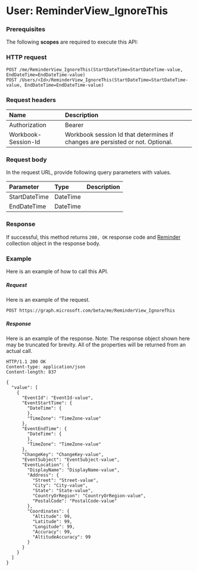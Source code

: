 # User: ReminderView_IgnoreThis


### Prerequisites
The following **scopes** are required to execute this API: 
### HTTP request
<!-- { "blockType": "ignored" } -->
```http
POST /me/ReminderView_IgnoreThis(StartDateTime=StartDateTime-value, EndDateTime=EndDateTime-value)
POST /Users/<Id>/ReminderView_IgnoreThis(StartDateTime=StartDateTime-value, EndDateTime=EndDateTime-value)

```
### Request headers
| Name       | Description|
|:---------------|:----------|
| Authorization  | Bearer <code>|
| Workbook-Session-Id  | Workbook session Id that determines if changes are persisted or not. Optional.|

### Request body
In the request URL, provide following query parameters with values.

| Parameter	   | Type	|Description|
|:---------------|:--------|:----------|
|StartDateTime|DateTime||
|EndDateTime|DateTime||

### Response
If successful, this method returns `200, OK` response code and [Reminder](../resources/reminder.md) collection object in the response body.

### Example
Here is an example of how to call this API.
##### Request
Here is an example of the request.
<!-- {
  "blockType": "request",
  "name": "user_reminderview_ignorethis"
}-->
```http
POST https://graph.microsoft.com/beta/me/ReminderView_IgnoreThis
```

##### Response
Here is an example of the response. Note: The response object shown here may be truncated for brevity. All of the properties will be returned from an actual call.
<!-- {
  "blockType": "response",
  "truncated": true,
  "@odata.type": "microsoft.graph.Reminder",
  "isCollection": true
} -->
```http
HTTP/1.1 200 OK
Content-type: application/json
Content-length: 837

{
  "value": [
    {
      "EventId": "EventId-value",
      "EventStartTime": {
        "DateTime": {
        },
        "TimeZone": "TimeZone-value"
      },
      "EventEndTime": {
        "DateTime": {
        },
        "TimeZone": "TimeZone-value"
      },
      "ChangeKey": "ChangeKey-value",
      "EventSubject": "EventSubject-value",
      "EventLocation": {
        "DisplayName": "DisplayName-value",
        "Address": {
          "Street": "Street-value",
          "City": "City-value",
          "State": "State-value",
          "CountryOrRegion": "CountryOrRegion-value",
          "PostalCode": "PostalCode-value"
        },
        "Coordinates": {
          "Altitude": 99,
          "Latitude": 99,
          "Longitude": 99,
          "Accuracy": 99,
          "AltitudeAccuracy": 99
        }
      }
    }
  ]
}
```

<!-- uuid: 8fcb5dbc-d5aa-4681-8e31-b001d5168d79
2015-10-25 14:57:30 UTC -->
<!-- {
  "type": "#page.annotation",
  "description": "User: ReminderView_IgnoreThis",
  "keywords": "",
  "section": "documentation",
  "tocPath": ""
}-->